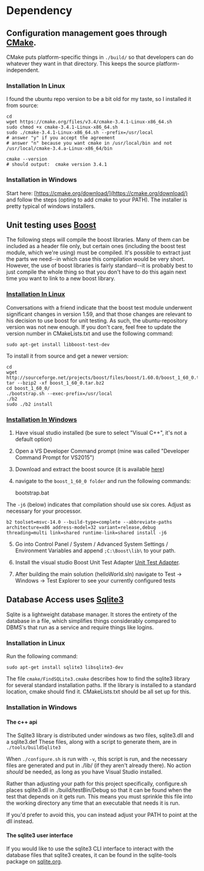 # Dependency

## Configuration management goes through [CMake](https://cmake.org/).

CMake puts platform-specific things in `./build/` so that developers can do whatever they want in that directory.  This keeps the source platform-independent.

### Installation In Linux

I found the ubuntu repo version to be a bit old for my taste, so I installed it from source:

    cd
    wget https://cmake.org/files/v3.4/cmake-3.4.1-Linux-x86_64.sh
    sudo chmod +x cmake-3.4.1-Linux-x86_64.sh 
    sudo ./cmake-3.4.1-Linux-x86_64.sh --prefix=/usr/local
    # answer "y" if you accept the agreement
    # answer "n" because you want cmake in /usr/local/bin and not /usr/local/cmake-3.4.a-Linux-x86_64/bin

    cmake --version
    # should output:  cmake version 3.4.1

### Installation in Windows

Start here: [https://cmake.org/download/](https://cmake.org/download/) and follow the steps (opting to add cmake to your PATH).
The installer is pretty typical of windows installers.


## Unit testing uses [Boost](http://www.boost.org)

The following steps will compile the boost libraries.  Many of them can be included as a header file only, but certain ones (including the boost test module, which we're using) must be compiled.  It's possible to extract just the parts we need--in which case this compilation would be very short.  However, the use of boost libraries is fairly standard--it is probably best to just compile the whole thing so that you don't have to do this again next time you want to link to a new boost library.

### [Installation In Linux](http://www.boost.org/doc/libs/1_60_0/more/getting_started/unix-variants.html)

Conversations with a friend indicate that the boost test module underwent significant changes in version 1.59, and that those changes are relevant to his decision to use boost for unit testing.  As such, the ubuntu-repository version was not new enough.  If you don't care, feel free to update the version number in CMakeLists.txt and use the following command:

    sudo apt-get install libboost-test-dev

To install it from source and get a newer version:

    cd
    wget http://sourceforge.net/projects/boost/files/boost/1.60.0/boost_1_60_0.tar.bz2
    tar --bzip2 -xf boost_1_60_0.tar.bz2
    cd boost_1_60_0/
    ./bootstrap.sh --exec-prefix=/usr/local
    ./b2
    sudo ./b2 install

### [Installation In Windows](http://www.boost.org/doc/libs/1_60_0/more/getting_started/windows.html)

1. Have visual studio installed (be sure to select "Visual C++", it's not a default option)
2. Open a VS Developer Command prompt (mine was called "Developer Command Prompt for VS2015")
3. Download and extract the boost source (it is available [here](http://sourceforge.net/projects/boost/files/boost/1.60.0/boost_1_60_0.zip/download))
4. navigate to the `boost_1_60_0 folder` and run the following commands:
    
    bootstrap.bat

The `-j6` (below) indicates that compilation should use six cores.  Adjust as necessary for your processor.

    b2 toolset=msvc-14.0 --build-type=complete --abbreviate-paths architecture=x86 address-model=32 variant=release,debug threading=multi link=shared runtime-link=shared install -j6

5. Go into Control Panel / System / Advanced System Settings / Environment Variables and append `;C:\Boost\lib\` to your path.

6. Install the visual studio Boost Unit Test Adapter [Unit Test Adapter](https://visualstudiogallery.msdn.microsoft.com/5f4ae1bd-b769-410e-8238-fb30beda987f).

7. After building the main solution (helloWorld.sln) navigate to Test -> Windows -> Test Explorer to see your currently configured tests

## Database Access uses [Sqlite3](http://sqlite.org)

Sqlite is a lightweight database manager.  It stores the entirety of the database in a file, which simplifies things considerably compared to DBMS's that run as a service and require things like logins.

### Installation in Linux
Run the following command:

    sudo apt-get install sqlite3 libsqlite3-dev

The file `cmake/FindSQLite3.cmake` describes how to find the sqlite3 library for several standard installation paths.  If the library is installed to a standard location, cmake should find it.  CMakeLists.txt should be all set up for this.

### Installation in Windows

#### The c++ api

The Sqlite3 library is distributed under windows as two files, sqlite3.dll and a sqlite3.def  These files, along with a script to generate them, are in `./tools/buildSqlite3`

When `./configure.sh` is run with `-v`, this script is run, and the necessary files are generated and put in ./lib/ (if they aren't already there).  No action *should* be needed, as long as you have Visual Studio installed.

Rather than adjusting your path for this project specifically, configure.sh places sqlite3.dll in ./build/testBin/Debug so that it can be found when the test that depends on it gets run.  This means you must sprinkle this file into the working directory any time that an executable that needs it is run.

If you'd prefer to avoid this, you can instead adjust your PATH to point at the dll instead.

#### The sqlite3 user interface

If you would like to use the sqlite3 CLI interface to interact with the database files that sqlite3 creates, it can be found in the sqlite-tools package on [sqlite.org](http://www.sqlite.org/download.html).
